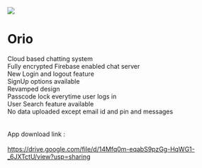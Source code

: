 
![](https://drive.google.com/file/d/1UC0RMGNEDQmZgULnsSYG7SFhw7pqtfIY/view?usp=sharing)

# Orio
Cloud based chatting system<br />
Fully encrypted Firebase enabled chat server<br />
New Login and logout feature<br />
SignUp options available<br />
Revamped design<br />
Passcode lock everytime user logs in<br />
User Search feature available<br />
No data uploaded except email id and pin and messages<br />
<br />
<br />
App download link : <br />
<br />
https://drive.google.com/file/d/14Mfq0m-eqabS9pzGg-HqWG1-_6JXTctU/view?usp=sharing

